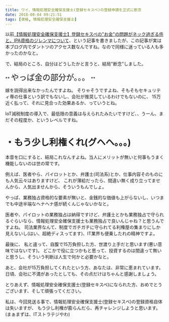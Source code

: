 ```yaml
---
title: ワイ、情報処理安全確保支援士(登録セキスペ)の登録申請を正式に断念
date: 2018-08-04 09:21:51
tags: [資格, 情報処理安全確保支援士]
---
```


以前[【情報処理安全確保支援士】登録セキスペの"お金"の問題がネック過ぎる件と、IPA資格のジレンマについて](https://makerblog.work/2017/10/07/20171007/)、という記事を書きましたが、この記事が実は本ブログ内でダントツのアクセス数なんですね。なので同様に迷っている人も多かったのかなと。

<!-- more -->

で、結局のところ、自分はどうしたかと言うと、結局"断念"しました。


** <span style="font-size: 25px">やっぱ金の部分が。。。</span> **

嫁を説得出来なかったんですよね。
そりゃそうですよね、そもそもセキュリティ専の仕事という訳でもないし、会社が推奨しているわけでもないのに、
15万近く払って、それに見合った効果あるか、っていうとね。

IoT減税制度の導入で、最低限の意義は与えられたみたいですけど、、うーん、まだその程度か、というレベルですね。

# ・もう少し利権くれ(グヘヘ。。。)
本音を口にすると、結局これなんすよね。当人にメリットが無いと何事もうまく機能しないのは世の常です。

例えば、医者やら、パイロットとか、弁護士(司法系)とか、仕事内容そのものにも人気云々はありますけど、
これが薄給だったら、間違い無く成り立ってませんから、人気出ませんから、そういうもんでしょ。

やっぱ、業務独占資格的な要素が無いと、金銭的な価値も上がらないし、いつまでも中途半端なヘナヘナ感が続くんじゃないかなと。

医者や、パイロットの業務独占は納得ですけど、弁護士とかも業務独占で守られるぐらいなら、情報処理安全確保支援士も業務独占で良いんじゃね？と思うんですよね。
司法業界なんて、制度でガチガチに守られてる利権屋の集まりにしか見えないし(はい、超絶ディスってます)、IT業界も便乗したれの精神ですよ。

最後に、
私と違って、自腹で15万負担した方、世渡り上手だと思います(悪い意味ではないです)。
どこかで役に立つかもと思って、投資するのは間違って無いと思うし、そういう判断は人生で何かと必要かなと。

あと、会社が15万負担してくれたという方、あなたは、非常に恵まれています。
日頃、会社に不満があったとしても、その点だけはちゃんと感謝しましょう。

とりあえず、情報処理安全確保支援士(登録セキスペ)になられた方、おめでとうございます、そして頑張ってください。

私は、今回見送る事で、情報処理安全確保支援士(登録セキスペ)の登録資格自体は失いますが、
もう少し利権が膨らんだら、再チャレンジしようと思います。
(まぁまずは、ITストラテジやわ)
